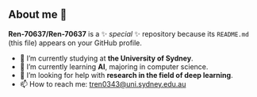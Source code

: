 ## About me 👋


**Ren-70637/Ren-70637** is a ✨ _special_ ✨ repository because its `README.md` (this file) appears on your GitHub profile.

- 🔭 I’m currently studying at **the University of Sydney**.
- 🌱 I’m currently learning **AI**, majoring in computer science.
- 🤔 I’m looking for help with **research in the field of deep learning**.
- 📫 How to reach me: tren0343@uni.sydney.edu.au
